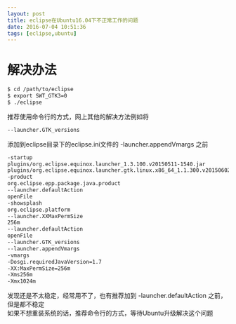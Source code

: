 ```yaml
---
layout: post
title: eclipse在Ubuntu16.04下不正常工作的问题
date: 2016-07-04 10:51:36
tags: [eclipse,ubuntu]
---
```


# 解决办法

```bash
$ cd /path/to/eclipse
$ export SWT_GTK3=0
$ ./eclipse
```
推荐使用命令行的方式，网上其他的解决方法例如将
```bash
--launcher.GTK_versions
```
添加到eclipse目录下的eclipse.ini文件的 -launcher.appendVmargs 之前
```bash
-startup
plugins/org.eclipse.equinox.launcher_1.3.100.v20150511-1540.jar
plugins/org.eclipse.equinox.launcher.gtk.linux.x86_64_1.1.300.v20150602-1417
-product
org.eclipse.epp.package.java.product
--launcher.defaultAction
openFile
-showsplash
org.eclipse.platform
--launcher.XXMaxPermSize
256m
--launcher.defaultAction
openFile
--launcher.GTK_versions
--launcher.appendVmargs
-vmargs
-Dosgi.requiredJavaVersion=1.7
-XX:MaxPermSize=256m
-Xms256m
-Xmx1024m
```
发现还是不太稳定，经常用不了，也有推荐加到 -launcher.defaultAction 之前，但是都不稳定
<br>
如果不想重装系统的话，推荐命令行的方式，等待Ubuntu升级解决这个问题
